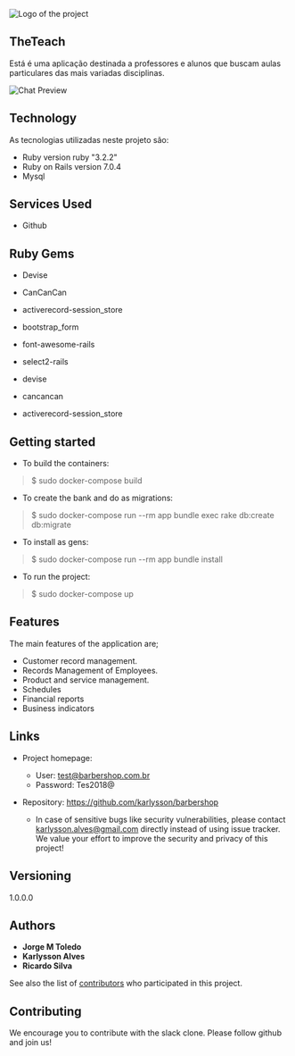 ![Logo of the project](https://github.com/FCarrijo/the_teach/tree/master/public/logo.jpg)

## TheTeach

Está é uma aplicação destinada a professores e alunos que buscam aulas particulares das mais variadas disciplinas.

![Chat Preview](https://github.com/FCarrijo/the_teach/tree/master/public/tela_principal.png)

## Technology

As tecnologias utilizadas neste projeto são:

* Ruby version ruby "3.2.2"
* Ruby on Rails version 7.0.4
* Mysql

## Services Used

* Github

## Ruby Gems

* Devise
* CanCanCan
* activerecord-session_store

* bootstrap_form
* font-awesome-rails
* select2-rails
* devise
* cancancan
* activerecord-session_store

## Getting started

* To build the containers:

> $ sudo docker-compose build

* To create the bank and do as migrations:

> $ sudo docker-compose run --rm app bundle exec rake db:create db:migrate

* To install as gens:

> $ sudo docker-compose run --rm app bundle install

* To run the project:

> $ sudo docker-compose up

## Features

The main features of the application are;

* Customer record management.
* Records Management of Employees.
* Product and service management.
* Schedules
* Financial reports
* Business indicators

## Links

- Project homepage:
    - User: test@barbershop.com.br
    - Password: Tes2018@

- Repository: https://github.com/karlysson/barbershop
    - In case of sensitive bugs like security vulnerabilities, please contact
      karlysson.alves@gmail.com directly instead of using issue tracker. We value your effort
      to improve the security and privacy of this project!

## Versioning

1.0.0.0

## Authors

* **Jorge M Toledo**
* **Karlysson Alves**
* **Ricardo Silva**

See also the list of [contributors](https://github.com/karlysson/barbershop/graphs/contributors) who participated in
this project.

## Contributing

We encourage you to contribute with the slack clone. Please follow github and join us!
